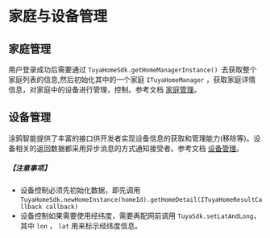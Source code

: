 # 家庭与设备管理



## 家庭管理

用户登录成功后需要通过 `TuyaHomeSdk.getHomeManagerInstance() `去获取整个家庭列表的信息,然后初始化其中的一个家庭 `ITuyaHomeManager` ，获取家庭详情信息，对家庭中的设备进行管理，控制。参考文档 [家庭管理](https://tuyainc.github.io/tuyasmart_home_android_sdk_doc/zh-hans/resource/HomeManager.html)。



## 设备管理

涂鸦智能提供了丰富的接口供开发者实现设备信息的获取和管理能力(移除等)。设备相关的返回数据都采用异步消息的方式通知接受者。参考文档 [设备管理](https://tuyainc.github.io/tuyasmart_home_android_sdk_doc/zh-hans/resource/Device_standard.html)。

#####  【注意事项】

- 设备控制必须先初始化数据，即先调用 `TuyaHomeSdk.newHomeInstance(homeId).getHomeDetail(ITuyaHomeResultCallback callback)`
- 设备控制如果需要使用经纬度，需要再配网前调用 `TuyaSdk.setLatAndLong`，其中  `lon` ， `lat`  用来标示经纬度信息。

